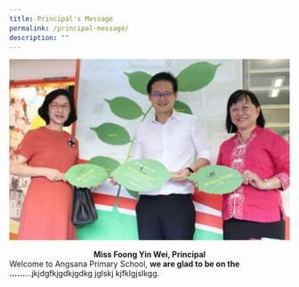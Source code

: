 ```yaml
---
title: Principal's Message
permalink: /principal-message/
description: ""
---
```

![](/images/ANGSANA%20CELEBRATES.png)
<center><b> Miss Foong Yin Wei, Principal </b></center>
Welcome to Angsana Primary School, <b>we are glad to be on the ......</b>...jkjdgfkjgdkjgdkg   jglskj  kjfklgjslkgg.